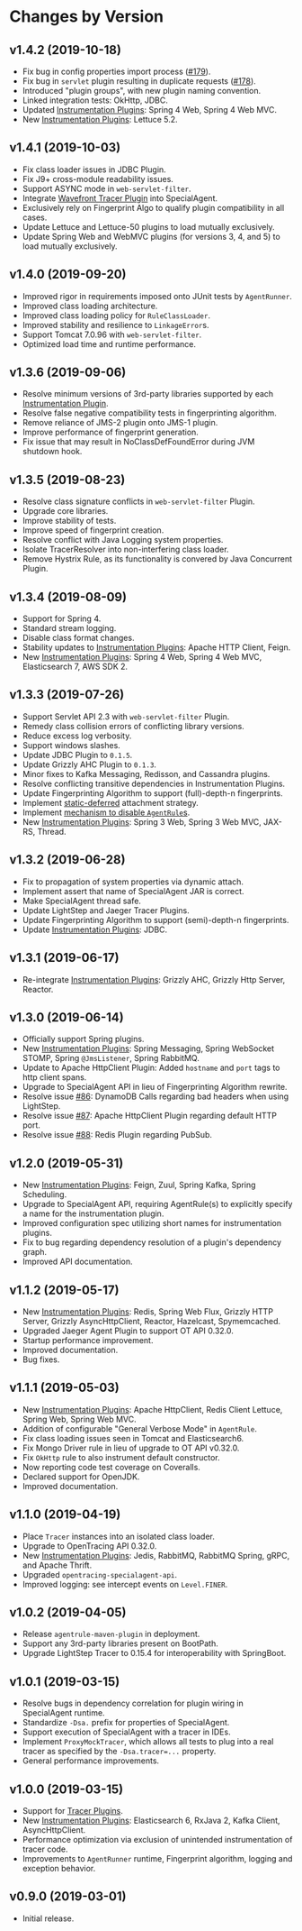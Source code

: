 # Changes by Version

## v1.4.2 (2019-10-18)
* Fix bug in config properties import process ([#179](https://github.com/opentracing-contrib/java-specialagent/issues/179)).
* Fix bug in `servlet` plugin resulting in duplicate requests ([#178](https://github.com/opentracing-contrib/java-specialagent/issues/178)).
* Introduced "plugin groups", with new plugin naming convention.
* Linked integration tests: OkHttp, JDBC.
* Updated [Instrumentation Plugins](https://github.com/opentracing-contrib/java-specialagent/#supported-instrumentation-plugins): Spring 4 Web, Spring 4 Web MVC.
* New [Instrumentation Plugins](https://github.com/opentracing-contrib/java-specialagent/#supported-instrumentation-plugins): Lettuce 5.2.

## v1.4.1 (2019-10-03)
* Fix class loader issues in JDBC Plugin.
* Fix J9+ cross-module readability issues.
* Support ASYNC mode in `web-servlet-filter`.
* Integrate [Wavefront Tracer Plugin](https://github.com/wavefrontHQ/wavefront-opentracing-sdk-java) into SpecialAgent.
* Exclusively rely on Fingerprint Algo to qualify plugin compatibility in all cases.
* Update Lettuce and Lettuce-50 plugins to load mutually exclusively.
* Update Spring Web and WebMVC plugins (for versions 3, 4, and 5) to load mutually exclusively.

## v1.4.0 (2019-09-20)
* Improved rigor in requirements imposed onto JUnit tests by `AgentRunner`.
* Improved class loading architecture.
* Improved class loading policy for `RuleClassLoader`.
* Improved stability and resilience to `LinkageError`s.
* Support Tomcat 7.0.96 with `web-servlet-filter`.
* Optimized load time and runtime performance.

## v1.3.6 (2019-09-06)
* Resolve minimum versions of 3rd-party libraries supported by each [Instrumentation Plugin](https://github.com/opentracing-contrib/java-specialagent/#supported-instrumentation-plugins).
* Resolve false negative compatibility tests in fingerprinting algorithm.
* Remove reliance of JMS-2 plugin onto JMS-1 plugin.
* Improve performance of fingerprint generation.
* Fix issue that may result in NoClassDefFoundError during JVM shutdown hook.

## v1.3.5 (2019-08-23)
* Resolve class signature conflicts in `web-servlet-filter` Plugin.
* Upgrade core libraries.
* Improve stability of tests.
* Improve speed of fingerprint creation.
* Resolve conflict with Java Logging system properties.
* Isolate TracerResolver into non-interfering class loader.
* Remove Hystrix Rule, as its functionality is convered by Java Concurrent Plugin.

## v1.3.4 (2019-08-09)
* Support for Spring 4.
* Standard stream logging.
* Disable class format changes.
* Stability updates to [Instrumentation Plugins](https://github.com/opentracing-contrib/java-specialagent/#supported-instrumentation-plugins): Apache HTTP Client, Feign.
* New [Instrumentation Plugins](https://github.com/opentracing-contrib/java-specialagent/#supported-instrumentation-plugins): Spring 4 Web, Spring 4 Web MVC, Elasticsearch 7, AWS SDK 2.

## v1.3.3 (2019-07-26)
* Support Servlet API 2.3 with `web-servlet-filter` Plugin.
* Remedy class collision errors of conflicting library versions.
* Reduce excess log verbosity.
* Support windows slashes.
* Update JDBC Plugin to `0.1.5`.
* Update Grizzly AHC Plugin to `0.1.3`.
* Minor fixes to Kafka Messaging, Redisson, and Cassandra plugins.
* Resolve conflicting transitive dependencies in Instrumentation Plugins.
* Update Fingerprinting Algorithm to support (full)-depth-n fingerprints.
* Implement [static-deferred](https://github.com/opentracing-contrib/java-specialagent/#223-static-deferred-attach) attachment strategy.
* Implement [mechanism to disable `AgentRule`s](https://github.com/opentracing-contrib/java-specialagent#343-disabling-agentrules-of-an-instrumentation-plugin).
* New [Instrumentation Plugins](https://github.com/opentracing-contrib/java-specialagent/#supported-instrumentation-plugins): Spring 3 Web, Spring 3 Web MVC, JAX-RS, Thread.

## v1.3.2 (2019-06-28)
* Fix to propagation of system properties via dynamic attach.
* Implement assert that name of SpecialAgent JAR is correct.
* Make SpecialAgent thread safe.
* Update LightStep and Jaeger Tracer Plugins.
* Update Fingerprinting Algorithm to support (semi)-depth-n fingerprints.
* Update [Instrumentation Plugins](https://github.com/opentracing-contrib/java-specialagent/#supported-instrumentation-plugins): JDBC.

## v1.3.1 (2019-06-17)
* Re-integrate [Instrumentation Plugins](https://github.com/opentracing-contrib/java-specialagent/#supported-instrumentation-plugins): Grizzly AHC, Grizzly Http Server, Reactor.

## v1.3.0 (2019-06-14)
* Officially support Spring plugins.
* New [Instrumentation Plugins](https://github.com/opentracing-contrib/java-specialagent/#supported-instrumentation-plugins): Spring Messaging, Spring WebSocket STOMP, Spring `@JmsListener`, Spring RabbitMQ.
* Update to Apache HttpClient Plugin: Added `hostname` and `port` tags to http client spans.
* Upgrade to SpecialAgent API in lieu of Fingerprinting Algorithm rewrite.
* Resolve issue [#86](https://github.com/opentracing-contrib/java-specialagent/issues/86): DynamoDB Calls regarding bad headers when using LightStep.
* Resolve issue [#87](https://github.com/opentracing-contrib/java-specialagent/issues/87): Apache HttpClient Plugin regarding default HTTP port.
* Resolve issue [#88](https://github.com/opentracing-contrib/java-specialagent/issues/88): Redis Plugin regarding PubSub.

## v1.2.0 (2019-05-31)
* New [Instrumentation Plugins](https://github.com/opentracing-contrib/java-specialagent/#supported-instrumentation-plugins): Feign, Zuul, Spring Kafka, Spring Scheduling.
* Upgrade to SpecialAgent API, requiring AgentRule(s) to explicitly specify a name for the instrumentation plugin.
* Improved configuration spec utilizing short names for instrumentation plugins.
* Fix to bug regarding dependency resolution of a plugin's dependency graph.
* Improved API documentation.

## v1.1.2 (2019-05-17)
* New [Instrumentation Plugins](https://github.com/opentracing-contrib/java-specialagent/#supported-instrumentation-plugins): Redis, Spring Web Flux, Grizzly HTTP Server, Grizzly AsyncHttpClient, Reactor, Hazelcast, Spymemcached.
* Upgraded Jaeger Agent Plugin to support OT API 0.32.0.
* Startup performance improvement.
* Improved documentation.
* Bug fixes.

## v1.1.1 (2019-05-03)
* New [Instrumentation Plugins](https://github.com/opentracing-contrib/java-specialagent/#supported-instrumentation-plugins): Apache HttpClient, Redis Client Lettuce, Spring Web, Spring Web MVC.
* Addition of configurable "General Verbose Mode" in `AgentRule`.
* Fix class loading issues seen in Tomcat and Elasticsearch6.
* Fix Mongo Driver rule in lieu of upgrade to OT API v0.32.0.
* Fix `OkHttp` rule to also instrument default constructor.
* Now reporting code test coverage on Coveralls.
* Declared support for OpenJDK.
* Improved documentation.

## v1.1.0 (2019-04-19)
* Place `Tracer` instances into an isolated class loader.
* Upgrade to OpenTracing API 0.32.0.
* New [Instrumentation Plugins](https://github.com/opentracing-contrib/java-specialagent/#supported-instrumentation-plugins): Jedis, RabbitMQ, RabbitMQ Spring, gRPC, and Apache Thrift.
* Upgraded `opentracing-specialagent-api`.
* Improved logging: see intercept events on `Level.FINER`.

## v1.0.2 (2019-04-05)
* Release `agentrule-maven-plugin` in deployment.
* Support any 3rd-party libraries present on BootPath.
* Upgrade LightStep Tracer to 0.15.4 for interoperability with SpringBoot.

## v1.0.1 (2019-03-15)
* Resolve bugs in dependency correlation for plugin wiring in SpecialAgent runtime.
* Standardize `-Dsa.` prefix for properties of SpecialAgent.
* Support execution of SpecialAgent with a tracer in IDEs.
* Implement `ProxyMockTracer`, which allows all tests to plug into a real tracer as specified by the `-Dsa.tracer=...` property.
* General performance improvements.

## v1.0.0 (2019-03-15)
* Support for [Tracer Plugins](https://github.com/opentracing-contrib/java-specialagent/#selecting-the-tracer-plugin).
* New [Instrumentation Plugins](https://github.com/opentracing-contrib/java-specialagent/#supported-instrumentation-plugins): Elasticsearch 6, RxJava 2, Kafka Client, AsyncHttpClient.
* Performance optimization via exclusion of unintended instrumentation of tracer code.
* Improvements to `AgentRunner` runtime, Fingerprint algorithm, logging and exception behavior.

## v0.9.0 (2019-03-01)
* Initial release.